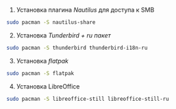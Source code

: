 1. Установка плагина _Nautilus_ для доступа к SMB

```bash
sudo pacman -S nautilus-share
```

2. Установка _Tunderbird + ru пакет_

```bash
sudo pacman -S thunderbird thunderbird-i18n-ru
```

3. Установка _flatpak_
```bash
sudo pacman -S flatpak
```

4. Установка LibreOffice
```bash
sudo pacman -S libreoffice-still libreoffice-still-ru 
```

